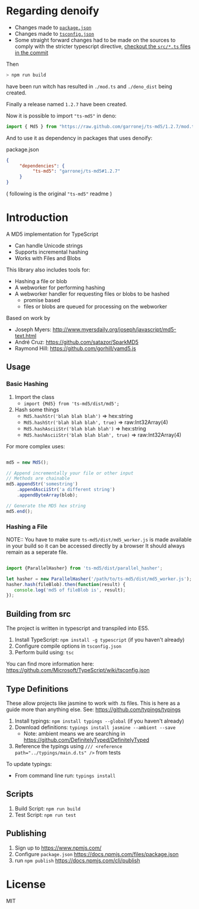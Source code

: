 
# Regarding denoify

- Changes made to [``package.json``](https://github.com/garronej/ts-md5/commit/3d72eced7f75da133ac75d23cec102d74f5b8ab2#diff-b9cfc7f2cdf78a7f4b91a753d10865a2)
- Changes made to [``tsconfig.json``](https://github.com/garronej/ts-md5/commit/3d72eced7f75da133ac75d23cec102d74f5b8ab2#diff-e5e546dd2eb0351f813d63d1b39dbc48)
- Some straight forward changes had to be made on the sources to comply with the stricter typescript directive, [checkout the ``src/*.ts`` files in the commit](https://github.com/garronej/ts-md5/commit/920536cb8756ca6a460e4abaea17f5e52e3fbefb)

Then
```bash
> npm run build
```
have been run witch has resulted in ``./mod.ts`` and ``./deno_dist`` being created.  
  
Finally a release named ``1.2.7`` have been created.  

Now it is possible to import ``"ts-md5"`` in deno:
```typescript
import { Md5 } from "https://raw.github.com/garronej/ts-md5/1.2.7/mod.ts";
```

And to use it as dependency in packages that uses denoify:

package.json
```json
{
     "dependencies": {
          "ts-md5": "garronej/ts-md5#1.2.7"
     }
}
```

( following is the original ``"ts-md5"`` readme )

# Introduction

A MD5 implementation for TypeScript

* Can handle Unicode strings
* Supports incremental hashing
* Works with Files and Blobs

This library also includes tools for:

* Hashing a file or blob
* A webworker for performing hashing
* A webworker handler for requesting files or blobs to be hashed
     * promise based
     * files or blobs are queued for processing on the webworker


Based on work by

* Joseph Myers: http://www.myersdaily.org/joseph/javascript/md5-text.html
* André Cruz: https://github.com/satazor/SparkMD5
* Raymond Hill: https://github.com/gorhill/yamd5.js


## Usage

### Basic Hashing

1. Import the class
     * `import {Md5} from 'ts-md5/dist/md5';`
2. Hash some things
     * `Md5.hashStr('blah blah blah')` => hex:string
     * `Md5.hashStr('blah blah blah', true)` => raw:Int32Array(4)
     * `Md5.hashAsciiStr('blah blah blah')` => hex:string
     * `Md5.hashAsciiStr('blah blah blah', true)` => raw:Int32Array(4)

For more complex uses:

```typescript

md5 = new Md5();

// Append incrementally your file or other input
// Methods are chainable
md5.appendStr('somestring')
    .appendAsciiStr('a different string')
    .appendByteArray(blob);

// Generate the MD5 hex string
md5.end();

```


### Hashing a File

NOTE:: You have to make sure `ts-md5/dist/md5_worker.js` is made available in your build so it can be accessed directly by a browser
It should always remain as a seperate file.

```typescript

import {ParallelHasher} from 'ts-md5/dist/parallel_hasher';

let hasher = new ParallelHasher('/path/to/ts-md5/dist/md5_worker.js');
hasher.hash(fileBlob).then(function(result) {
   console.log('md5 of fileBlob is', result);
});

```


## Building from src

The project is written in typescript and transpiled into ES5.

1. Install TypeScript: `npm install -g typescript` (if you haven't already)
2. Configure compile options in `tsconfig.json`
3. Perform build using: `tsc`

You can find more information here: https://github.com/Microsoft/TypeScript/wiki/tsconfig.json

## Type Definitions

These allow projects like jasmine to work with .ts files. This is here as a guide more than anything else.
See: https://github.com/typings/typings

1. Install typings: `npm install typings --global` (if you haven't already)
2. Download definitions: `typings install jasmine --ambient --save`
     * Note: ambient means we are searching in https://github.com/DefinitelyTyped/DefinitelyTyped
3. Reference the typings using `/// <reference path="../typings/main.d.ts" />` from tests

To update typings:

*  From command line run: `typings install`


## Scripts

1. Build Script: `npm run build`
2. Test Script: `npm run test`


## Publishing

1. Sign up to https://www.npmjs.com/
2. Configure `package.json` https://docs.npmjs.com/files/package.json
3. run `npm publish` https://docs.npmjs.com/cli/publish


# License

MIT
